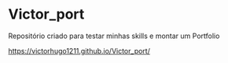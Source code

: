 # Victor_port

Repositório criado para testar minhas skills e montar um Portfolio

https://victorhugo1211.github.io/Victor_port/
